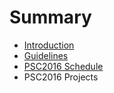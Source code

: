 # Summary

* [Introduction](README.md)
* [Guidelines](Guidelines/Guidelines.md)
* [PSC2016 Schedule](EventsHistory/PSC2016/Schedule.md)
* PSC2016 Projects

